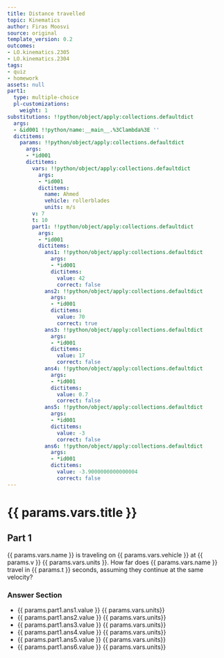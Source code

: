 ```yaml
---
title: Distance travelled
topic: Kinematics
author: Firas Moosvi
source: original
template_version: 0.2
outcomes:
- LO.kinematics.2305
- LO.kinematics.2304
tags:
- quiz
- homework
assets: null
part1:
  type: multiple-choice
  pl-customizations:
    weight: 1
substitutions: !!python/object/apply:collections.defaultdict
  args:
  - &id001 !!python/name:__main__.%3Clambda%3E ''
  dictitems:
    params: !!python/object/apply:collections.defaultdict
      args:
      - *id001
      dictitems:
        vars: !!python/object/apply:collections.defaultdict
          args:
          - *id001
          dictitems:
            name: Ahmed
            vehicle: rollerblades
            units: m/s
        v: 7
        t: 10
        part1: !!python/object/apply:collections.defaultdict
          args:
          - *id001
          dictitems:
            ans1: !!python/object/apply:collections.defaultdict
              args:
              - *id001
              dictitems:
                value: 42
                correct: false
            ans2: !!python/object/apply:collections.defaultdict
              args:
              - *id001
              dictitems:
                value: 70
                correct: true
            ans3: !!python/object/apply:collections.defaultdict
              args:
              - *id001
              dictitems:
                value: 17
                correct: false
            ans4: !!python/object/apply:collections.defaultdict
              args:
              - *id001
              dictitems:
                value: 0.7
                correct: false
            ans5: !!python/object/apply:collections.defaultdict
              args:
              - *id001
              dictitems:
                value: -3
                correct: false
            ans6: !!python/object/apply:collections.defaultdict
              args:
              - *id001
              dictitems:
                value: -3.9000000000000004
                correct: false
---
```

# {{ params.vars.title }}
## Part 1

{{ params.vars.name }} is traveling on {{ params.vars.vehicle }} at {{ params.v }} {{ params.vars.units }}.
How far does {{ params.vars.name }} travel in {{ params.t }} seconds, assuming they continue at the same velocity?

### Answer Section

- {{ params.part1.ans1.value }} {{ params.vars.units}}
- {{ params.part1.ans2.value }} {{ params.vars.units}}
- {{ params.part1.ans3.value }} {{ params.vars.units}}
- {{ params.part1.ans4.value }} {{ params.vars.units}}
- {{ params.part1.ans5.value }} {{ params.vars.units}}
- {{ params.part1.ans6.value }} {{ params.vars.units}}
